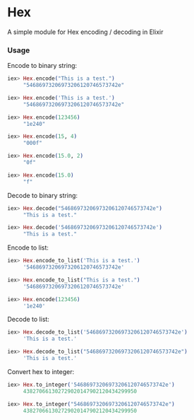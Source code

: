 # Hex
A simple module for Hex encoding / decoding in Elixir

### Usage

Encode to binary string:
```elixir
iex> Hex.encode("This is a test.")
     "54686973206973206120746573742e"

iex> Hex.encode('This is a test.')
     "54686973206973206120746573742e"

iex> Hex.encode(123456)
     "1e240"

iex> Hex.encode(15, 4)
     "000f"

iex> Hex.encode(15.0, 2)
     "0f"

iex> Hex.encode(15.0)
     "f"
```

Decode to binary string:
```elixir
iex> Hex.decode("54686973206973206120746573742e")
     "This is a test."

iex> Hex.decode('54686973206973206120746573742e')
     "This is a test."
```

Encode to list:
```elixir
iex> Hex.encode_to_list('This is a test.')
     '54686973206973206120746573742e'

iex> Hex.encode_to_list("This is a test.")
     '54686973206973206120746573742e'

iex> Hex.encode(123456)
     '1e240'
```

Decode to list:
```elixir
iex> Hex.decode_to_list('54686973206973206120746573742e')
     'This is a test.'

iex> Hex.decode_to_list("54686973206973206120746573742e")
     'This is a test.'
```

Convert hex to integer:
```elixir
iex> Hex.to_integer('54686973206973206120746573742e')
     438270661302729020147902120434299950

iex> Hex.to_integer("54686973206973206120746573742e")
     438270661302729020147902120434299950
```
